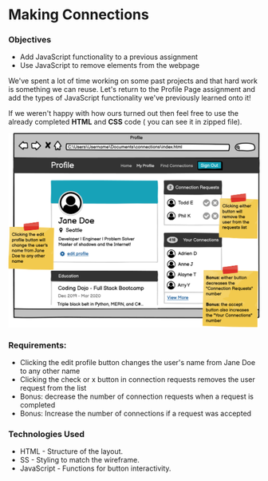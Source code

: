 # Making Connections

### Objectives

- Add JavaScript functionality to a previous assignment
- Use JavaScript to remove elements from the webpage

We've spent a lot of time working on some past projects and that hard work is something we can reuse. Let's return to the Profile Page assignment and add the types of JavaScript functionality we've previously learned onto it!

If we weren't happy with how ours turned out then feel free to use the already completed **HTML** and **CSS** code ( you can see it in zipped file).

![Making Connections](profile.png) 

### Requirements:
- Clicking the edit profile button changes the user's name from Jane Doe to any other name
- Clicking the check or x button in connection requests removes the user request from the list
- Bonus: decrease the number of connection requests when a request is completed
- Bonus: Increase the number of connections if a request was accepted

### Technologies Used
- HTML - Structure of the layout.
- SS - Styling to match the wireframe.
- JavaScript - Functions for button interactivity. 